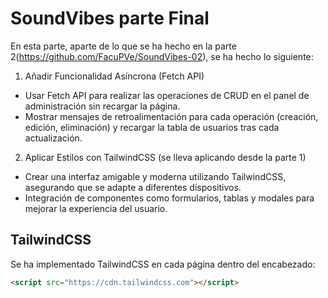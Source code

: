 # SoundVibes parte Final

En esta parte, aparte de lo que se ha hecho en la parte 2(https://github.com/FacuPVe/SoundVibes-02), se ha hecho lo siguiente:

1. Añadir Funcionalidad Asíncrona (Fetch API)

- Usar Fetch API para realizar las operaciones de CRUD en el panel de administración sin recargar la página.
- Mostrar mensajes de retroalimentación para cada operación (creación, edición, eliminación) y recargar la tabla de usuarios tras cada actualización.

2. Aplicar Estilos con TailwindCSS (se lleva aplicando desde la parte 1)

- Crear una interfaz amigable y moderna utilizando TailwindCSS, asegurando que se adapte a diferentes dispositivos.
- Integración de componentes como formularios, tablas y modales para mejorar la experiencia del usuario.



## TailwindCSS

Se ha implementado TailwindCSS en cada página dentro del encabezado:
```HTML
<script src="https://cdn.tailwindcss.com"></script>
```
